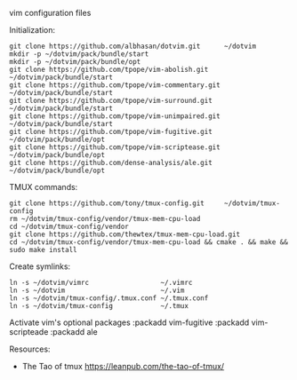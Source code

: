vim configuration files

Initialization:

    git clone https://github.com/albhasan/dotvim.git      ~/dotvim
    mkdir -p ~/dotvim/pack/bundle/start
    mkdir -p ~/dotvim/pack/bundle/opt
    git clone https://github.com/tpope/vim-abolish.git    ~/dotvim/pack/bundle/start
    git clone https://github.com/tpope/vim-commentary.git ~/dotvim/pack/bundle/start
    git clone https://github.com/tpope/vim-surround.git   ~/dotvim/pack/bundle/start
    git clone https://github.com/tpope/vim-unimpaired.git ~/dotvim/pack/bundle/start
    git clone https://github.com/tpope/vim-fugitive.git   ~/dotvim/pack/bundle/opt
    git clone https://github.com/tpope/vim-scriptease.git ~/dotvim/pack/bundle/opt
    git clone https://github.com/dense-analysis/ale.git   ~/dotvim/pack/bundle/opt

TMUX commands:

    git clone https://github.com/tony/tmux-config.git     ~/dotvim/tmux-config
    rm ~/dotvim/tmux-config/vendor/tmux-mem-cpu-load
    cd ~/dotvim/tmux-config/vendor
    git clone https://github.com/thewtex/tmux-mem-cpu-load.git
    cd ~/dotvim/tmux-config/vendor/tmux-mem-cpu-load && cmake . && make && sudo make install

Create symlinks:

    ln -s ~/dotvim/vimrc                  ~/.vimrc
    ln -s ~/dotvim                        ~/.vim                          
    ln -s ~/dotvim/tmux-config/.tmux.conf ~/.tmux.conf
    ln -s ~/dotvim/tmux-config            ~/.tmux

Activate vim's optional packages
:packadd vim-fugitive
:packadd vim-scripteade
:packadd ale

Resources:

- The Tao of tmux https://leanpub.com/the-tao-of-tmux/

